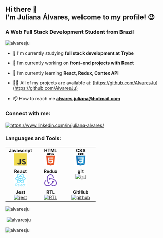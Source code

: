 <h2>Hi there 👋
</br>
I'm Juliana Álvares, welcome to my profile! 😉</h2>
<h3>A Web Full Stack Development Student from Brazil</h3>

<p align="left"> <img src="https://komarev.com/ghpvc/?username=alvaresju&label=Profile%20views&color=d8682c&style=flat" alt="alvaresju" /> </p>

- 🚀 I'm currently studying **full stack development at Trybe**
- 🔭 I’m currently working on **front-end projects with React**
- 🌱 I’m currently learning **React, Redux, Contex API**

- 👨‍💻 All of my projects are available at: [https://github.com/AlvaresJu](https://github.com/AlvaresJu)
- 📫 How to reach me **alvares.juliana@hotmail.com**

<h3 align="left">Connect with me:</h3>
<p align="left">
<a href="https://linkedin.com/in/https://www.linkedin.com/in/juliana-alvares/" target="blank"><img align="center" src="https://raw.githubusercontent.com/rahuldkjain/github-profile-readme-generator/master/src/images/icons/Social/linked-in-alt.svg" alt="https://www.linkedin.com/in/juliana-alvares/" height="30" width="40" /></a>
</p>

<h3 align="left">Languages and Tools:</h3>
<table width="320px">
    <tbody>
        <tr valign="top">
            <td width="80px" align="center">
            <span><strong>Javascript</strong></span><br>
            <a href="https://developer.mozilla.org/en-US/docs/Web/JavaScript" target="_blank" rel="noreferrer">
            <img src="https://raw.githubusercontent.com/devicons/devicon/master/icons/javascript/javascript-original.svg" alt="javascript" width="40" height="40"/>
            </a>
            </td>
            <td width="80px" align="center">
            <span><strong>HTML</strong></span><br>
            <a href="https://www.w3schools.com/html/" target="_blank" rel="noreferrer">
            <img src="https://raw.githubusercontent.com/devicons/devicon/master/icons/html5/html5-original-wordmark.svg" alt="html5" width="40" height="40"/> 
            </a>
            </td>
            <td width="80px" align="center">
            <span><strong>CSS</strong></span><br>
            <a href="https://www.w3schools.com/css/" target="_blank" rel="noreferrer">
            <img src="https://raw.githubusercontent.com/devicons/devicon/master/icons/css3/css3-original-wordmark.svg" alt="css3" width="40" height="40"/> 
            </a>
        </tr>
        <tr valign="top">
            <td width="80px" align="center">
            <span><strong>React</strong></span><br>
            <a href="https://reactjs.org/" target="_blank" rel="noreferrer">
            <img src="https://raw.githubusercontent.com/devicons/devicon/master/icons/react/react-original-wordmark.svg" alt="react" width="40" height="40"/>
            </a>
            </td>
            <td width="80px" align="center">
            <span><strong>Redux</strong></span><br>
            <a href="https://redux.js.org" target="_blank" rel="noreferrer"> 
            <img src="https://raw.githubusercontent.com/devicons/devicon/master/icons/redux/redux-original.svg" alt="redux" width="40" height="40"/> 
            </a>
            </td>
            <td width="80px" align="center">
            <span><strong>git</strong></span><br>
            <a href="https://git-scm.com/" target="_blank" rel="noreferrer"> 
            <img src="https://www.vectorlogo.zone/logos/git-scm/git-scm-icon.svg" alt="git" width="40" height="40"/> 
            </a> 
          </td>
        </tr>
        <tr valign="top">
            <td width="80px" align="center">
            <span><strong>Jest</strong></span><br>
            <a href="https://jestjs.io" target="_blank" rel="noreferrer">
            <img src="https://www.vectorlogo.zone/logos/jestjsio/jestjsio-icon.svg" alt="jest" width="40" height="40"/> 
            </a>
            </td>
            <td width="80px" align="center">
            <span><strong>RTL</strong></span><br>
            <a href="https://testing-library.com/" target="_blank" rel="noreferrer">
            <img src="https://testing-library.com/img/octopus-128x128.png" alt="RTL" width="40" height="40">
            </td>
            <td width="80px" align="center">
            <span><strong>GitHub</strong></span><br>
            <a href="https://github.com/" target="_blank" rel="noreferrer">
            <img src="https://cdn.jsdelivr.net/gh/devicons/devicon/icons/github/github-original.svg" alt="github" width="40" height="40">
            </td>
        </tr>
    </tbody>
</table>

<p><img align="center" src="https://github-readme-stats.vercel.app/api/top-langs?username=alvaresju&show_icons=true&theme=dark&locale=en&layout=compact" alt="alvaresju" /></p>

<p>&nbsp;<img align="center" src="https://github-readme-stats.vercel.app/api?username=alvaresju&show_icons=true&theme=dark&locale=en" alt="alvaresju" /></p>

<p><img align="center" src="https://github-readme-streak-stats.herokuapp.com/?user=alvaresju&theme=dark" alt="alvaresju" /></p>
